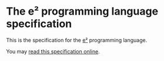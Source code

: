 # The e² programming language specification

This is the specification for the [e²](https://e2.runxiyu.org/) programming
language.

You may [read this specification online](https://docs.runxiyu.org/e2/).
